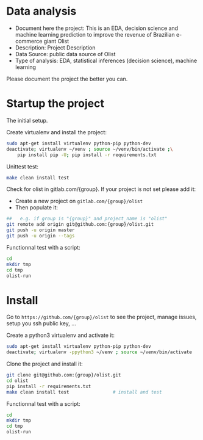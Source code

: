 # Data analysis
- Document here the project: This is an EDA, decision science and machine learning prediction to improve the revenue of Brazilian e-commerce giant Olist
- Description: Project Description
- Data Source: public data source of Olist
- Type of analysis: EDA, statistical inferences (decision science), machine learning

Please document the project the better you can.

# Startup the project

The initial setup.

Create virtualenv and install the project:
```bash
sudo apt-get install virtualenv python-pip python-dev
deactivate; virtualenv ~/venv ; source ~/venv/bin/activate ;\
    pip install pip -U; pip install -r requirements.txt
```

Unittest test:
```bash
make clean install test
```

Check for olist in gitlab.com/{group}.
If your project is not set please add it:

- Create a new project on `gitlab.com/{group}/olist`
- Then populate it:

```bash
##   e.g. if group is "{group}" and project_name is "olist"
git remote add origin git@github.com:{group}/olist.git
git push -u origin master
git push -u origin --tags
```

Functionnal test with a script:

```bash
cd
mkdir tmp
cd tmp
olist-run
```

# Install

Go to `https://github.com/{group}/olist` to see the project, manage issues,
setup you ssh public key, ...

Create a python3 virtualenv and activate it:

```bash
sudo apt-get install virtualenv python-pip python-dev
deactivate; virtualenv -ppython3 ~/venv ; source ~/venv/bin/activate
```

Clone the project and install it:

```bash
git clone git@github.com:{group}/olist.git
cd olist
pip install -r requirements.txt
make clean install test                # install and test
```
Functionnal test with a script:

```bash
cd
mkdir tmp
cd tmp
olist-run
```
